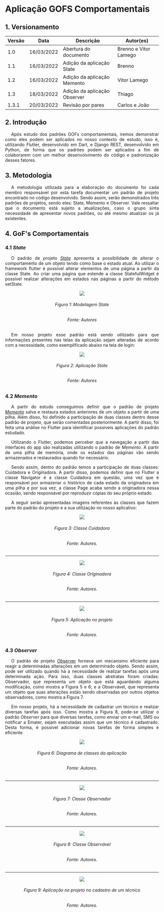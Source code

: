 # Aplicação GOFS Comportamentais

## 1. Versionamento

| Versão | Data       | Descrição                                  | Autor(es)                 |
| ------ | ---------- | ------------------------------------------ | ------------------------- |
| 1.0    | 16/03/2022 | Abertura do documento                      | Brenno e Vitor Lamego     |
| 1.1    | 16/03/2022 | Adição da aplicação State                  | Brenno                    |
| 1.2    | 16/03/2022 | Adição da aplicação Memento                | Vitor Lamego              |
| 1.3    | 18/03/2022 | Adição da aplicação Observer               | Thiago                    |
| 1.3.1  | 20/03/2022 | Revisão por pares                          | Carlos e João             |


## 2. Introdução

<p align="justify" style="text-indent: 20px">Após estudo dos padrões GOFs comportamentais, iremos demonstrar como eles podem ser aplicados no nosso contexto de estudo, isso é, utilizando Flutter, desenvolvido em Dart, e Django REST, desenvolvido em Python, de forma que os padrões podem ser aplicados a fim de colaborarem com um melhor desenvolvimento do código e padronização desses fatores.</p>

## 3. Metodologia

<p align="justify" style="text-indent: 20px">A metodologia utilizada para a elaboração do documento foi cada membro responsável por esta tarefa documentar um padrão de projeto encontrado no código desenvolvido. Sendo assim, serão demonstrados três padrões de projetos, sendo eles: State, Memento e Observer. Vale ressaltar que o documento está sujeito a atualizações, caso o grupo sinta necessidade de apresentar novos padrões, ou até mesmo atualizar os já existentes.</p>

## 4. GoF's Comportamentais

### 4.1 <i>State</i>

<p align="justify" style="text-indent: 20px"> O padrão de projeto <a href="../../estudos/gofs_comportamentais/#42-state"><i>State</i></a> apresenta a possibilidade de alterar o comportamento de um objeto tendo como base o estado atual. Ao utilizar o framework flutter é possível alterar elementos de uma página a partir da classe State. Ao criar uma página que estende a classe StatefulWidget é possível realizar alterações em estados nas páginas a partir do método setState.</p>

<center>
<img src="../../../assets/padroes_projetos/state_modelagem.png" class="zoom"> 
<h6>Figura 1: Modelagem State</h6>
<h6>Fonte: Autores</h6>
</center>

<p align="justify" style="text-indent: 20px">Em nosso projeto esse padrão está sendo utilizado para que informações presentes nas telas da aplicação sejam alteradas de acordo com a necessidade, como exemplificado abaixo na tela de login: </p>

<center>
<img src="../../../assets/padroes_projetos/state_aplicacao.png" class="zoom"> 
<h6>Figura 2: Aplicação State</h6>
<h6>Fonte: Autores</h6>
</center>

### 4.2 <i>Memento</i>

<p align="justify" style="text-indent: 20px">A partir do estudo conseguimos definir que o padrão de projeto <a href="../../estudos/gofs_comportamentais/#410-memento"><i>Memento</i></a> salva e restaura estados anteriores de um objeto a partir de uma pilha. Além disso, foi definido a participação de duas classes dentro desse padrão de projeto, que serão comentadas posteriormente. A partir disso, foi feita uma análise no Flutter para identificar possíveis aplicações do padrão estudado.</p>

<p align="justify" style="text-indent: 20px">Utilizando o Flutter, podemos perceber que a navegação a partir das interfaces do app são realizadas utilizando o padrão de <i>Memento</i>. A partir de uma pilha de memória, onde os estados das páginas vão sendo armazenados e restaurados quando for necessário.</p>

<p align="justify" style="text-indent: 20px">Sendo assim, dentro do padrão temos a participação de duas classes: Cuidadora e Originadora. A partir disso, podemos definir que no Flutter a classe Navigator é a classe Cuidadora em questão, uma vez que é responsável por armazenar o histórico de cada estado da originadora em uma pilha e por sua vez, a classe Page acaba sendo a originadora nessa ocasião, sendo responsável por reproduzir cópias do seu próprio estado.</p>

<p align="justify" style="text-indent: 20px">A seguir serão apresentadas imagens referentes às classes que fazem parte do padrão do projeto e a sua utilização no nosso aplicativo:</p>

<center>
<img src="../../../assets/padroes_projetos/memento_aplicacao1.png" class="zoom"> 
<h6>Figura 3: Classe Cuidadora</h6>
<h6>Fonte: Autores.</h6>
</center>

<hr>

<center>
<img src="../../../assets/padroes_projetos/memento_aplicacao2.png" class="zoom"> 
<h6>Figura 4: Classe Originadora</h6>
<h6>Fonte: Autores.</h6>
</center>

<hr>

<center>
<img src="../../../assets/padroes_projetos/memento_aplicacao3.png" class="zoom"> 
<h6>Figura 5: Aplicação no projeto</h6>
<h6>Fonte: Autores.</h6>
</center>

### 4.3 <i>Observer</i>

<p align="justify" style="text-indent: 20px">O padrão de projeto <a href="../../estudos/gofs_comportamentais/#41-observer">Observer</a> fornece um mecanismo eficiente para reagir a determinadas alterações em um determinado objeto. Sendo assim, pode ser utilizado quando há a necessidade de realizar tarefas após uma determinada ação. Para isso, duas classes abstratas foram criadas: Observador, que representa um objeto que está aguardando alguma modificação, como mostra a Figura 5 e 6; e a Observável, que representa um objeto que suas alterações estão sendo observadas por outros objetos observadores, como mostra a Figura 7.</p>

<p align="justify" style="text-indent: 20px">Em nosso projeto, há a necessidade de cadastrar um técnico e realizar diversas tarefas após isso. Como mostra a Figura 8, pode-se utilizar o padrão <i>Observer</i> para que diversas tarefas, como enviar um e-mail, SMS ou notificar a Emater, sejam executadas assim que um técnico é cadastrado. Desta forma, é possível adicionar novas tarefas de forma simples e eficiente</p>

<center>
<img src="../../../assets/padroes_projetos/aplicacao_modelagem_observer.png" class="zoom"> 
<h6>Figura 6: Diagrama de classes da aplicação</h6>
<h6>Fonte: Autores.</h6>
</center>

<hr>

<center>
<img src="../../../assets/padroes_projetos/observer_aplicacao1.png" class="zoom"> 
<h6>Figura 7: Classe Observador</h6>
<h6>Fonte: Autores.</h6>
</center>

<hr>

<center>
<img src="../../../assets/padroes_projetos/observer_aplicacao2.png" class="zoom"> 
<h6>Figura 8: Classe Observável</h6>
<h6>Fonte: Autores.</h6>
</center>

<hr>

<center>
<img src="../../../assets/padroes_projetos/observer_aplicacao3.png" class="zoom"> 
<h6>Figura 9: Aplicação no projeto no cadastro de um técnico</h6>
<h6>Fonte: Autores.</h6>
</center>